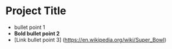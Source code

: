# Project Title
- bullet point 1
- **Bold bullet point 2**
- [Link bullet point 3] (https://en.wikipedia.org/wiki/Super_Bowl)
